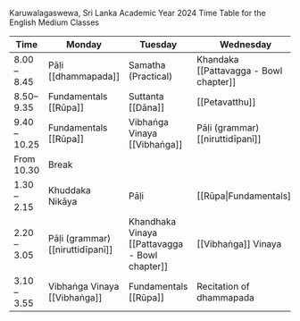 Karuwalagaswewa, Sri Lanka
Academic Year 2024 Time Table for the English Medium Classes

|Time|Monday|Tuesday|Wednesday|Thursday|
|---|---|---|---|---|
|8.00 – 8.45  |Pāḷi<br>[[dhammapada]] |Samatha (Practical)|Khandaka<br>[[Pattavagga - Bowl chapter]] |Samatha (Practical)|
|8.50–9.35  |Fundamentals<br>[[Rūpa]] |Suttanta<br>[[Dāna]] |[[Petavatthu]] |Suttanta<br>[[Dāna]] |
|9.40 – 10.25  |Fundamentals<br>[[Rūpa]] |Vibhaṅga Vinaya<br>[[Vibhaṅga]] |Pāḷi (grammar)<br>[[niruttidīpanī]] |Fundamentals<br>[[Rūpa]] |
|From 10.30 |Break|   |   |   |
|1.30 – 2.15  |Khuddaka Nikāya|Pāḷi|[[Rūpa\|Fundamentals]] |[[Petavatthu]] |
|2.20 – 3.05  |Pāḷi (grammar)<br>[[niruttidīpanī]] |Khandhaka Vinaya<br>[[Pattavagga - Bowl chapter]] |[[Vibhaṅga]] Vinaya |Pāḷi<br>[[itivuttaka]] |
|3.10 – 3.55  |Vibhaṅga Vinaya<br>[[Vibhaṅga]] |Fundamentals<br>[[Rūpa]] |Recitation of  dhammapada |Pāḷi<br>[[itivuttaka]] |
